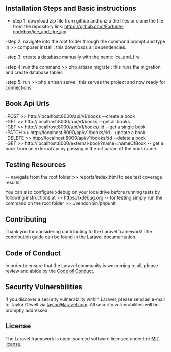 ## Installation Steps and Basic instructions
- step 1: download zip file from github and unzip the files or clone the file from the repository link: https://github.com/Fortune-codebox/ice_and_fire_api

-step 2: navigate into the root folder through the command prompt and type in >> composer install : this downloads all dependencies.

-step 3: create a database manually with the name: ice_and_fire  

-step 4: run the command >> php artisan migrate : this runs the migration and create database tables

-step 5: run >> php artisan serve : this serves the project and now ready for connections

## Book Api Urls

-POST >> http://localhost:8000/api/v1/books --create a book <br>
-GET >>  http://localhost:8000/api/v1/books --get all books <br>
-GET >> http://localhost:8000/api/v1/books/:id --get a single book <br>
-PATCH >> http://localhost:8000/api/v1/books/:id --update a book <br>
-DELETE >> http://localhost:8000/api/v1/books/:id --delete a book <br>
-GET >> http://localhost:8000/external-book?name=:nameOfBook -- get a book from an external api by passing in the url param of the book name.

## Testing Resources
-- navigate from the root folder >> reports/index.html to see test coverage results

You can also configure xdebug on your localdrive before running tests by following instructions at >> 
https://xdebug.org
-- for testing simply run the command on the root folder >> ./vendor/bin/phpunit

## Contributing

Thank you for considering contributing to the Laravel framework! The contribution guide can be found in the [Laravel documentation](https://laravel.com/docs/contributions).

## Code of Conduct

In order to ensure that the Laravel community is welcoming to all, please review and abide by the [Code of Conduct](https://laravel.com/docs/contributions#code-of-conduct).

## Security Vulnerabilities

If you discover a security vulnerability within Laravel, please send an e-mail to Taylor Otwell via [taylor@laravel.com](mailto:taylor@laravel.com). All security vulnerabilities will be promptly addressed.

## License

The Laravel framework is open-sourced software licensed under the [MIT license](https://opensource.org/licenses/MIT).
